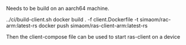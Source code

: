 Needs to be build on an aarch64 machine.

../ci/build-client.sh
docker build . -f client.Dockerfile -t simaom/rac-arm:latest-rs
docker push simaom/ras-client-arm:latest-rs

Then the client-compose file can be used to start ras-client on a device
